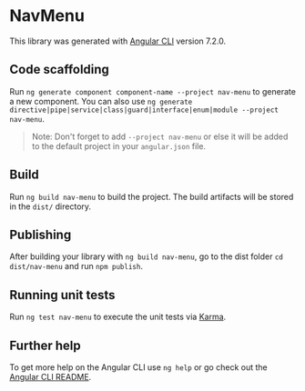 # NavMenu

This library was generated with [Angular CLI](https://github.com/angular/angular-cli) version 7.2.0.

## Code scaffolding

Run `ng generate component component-name --project nav-menu` to generate a new component. You can also use `ng generate directive|pipe|service|class|guard|interface|enum|module --project nav-menu`.
> Note: Don't forget to add `--project nav-menu` or else it will be added to the default project in your `angular.json` file. 

## Build

Run `ng build nav-menu` to build the project. The build artifacts will be stored in the `dist/` directory.

## Publishing

After building your library with `ng build nav-menu`, go to the dist folder `cd dist/nav-menu` and run `npm publish`.

## Running unit tests

Run `ng test nav-menu` to execute the unit tests via [Karma](https://karma-runner.github.io).

## Further help

To get more help on the Angular CLI use `ng help` or go check out the [Angular CLI README](https://github.com/angular/angular-cli/blob/master/README.md).
